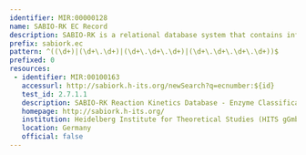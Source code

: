 ```yaml
---
identifier: MIR:00000128
name: SABIO-RK EC Record
description: SABIO-RK is a relational database system that contains information about biochemical reactions, their kinetic equations with their parameters, and the experimental conditions under which these parameters were measured. The EC record provides for a given enzyme classification (EC) the associated list of enzyme-catalysed reactions and their corresponding kinetic data.
prefix: sabiork.ec
pattern: ^((\d+)|(\d+\.\d+)|(\d+\.\d+\.\d+)|(\d+\.\d+\.\d+\.\d+))$
prefixed: 0
resources:
 - identifier: MIR:00100163
   accessurl: http://sabiork.h-its.org/newSearch?q=ecnumber:${id}
   test_id: 2.7.1.1
   description: SABIO-RK Reaction Kinetics Database - Enzyme Classification (EC)
   homepage: http://sabiork.h-its.org/
   institution: Heidelberg Institute for Theoretical Studies (HITS gGmbH)
   location: Germany
   official: false
---
```

